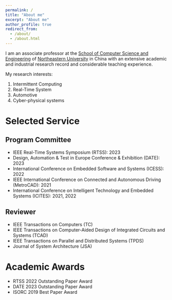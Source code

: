 ```yaml
---
permalink: /
title: "About me"
excerpt: "About me"
author_profile: true
redirect_from: 
  - /about/
  - /about.html
---
```


I am an associate professor at the [School of Computer Science and Engineering](http://www.cse.neu.edu.cn/) of [Northeastern University](http://www.neu.edu.cn/) in China with an extensive academic and industrial research record and considerable teaching experience.

My research interests:
1. Intermittent Computing
2. Real-Time System
3. Automotive
4. Cyber-physical systems

Selected Service
======

Program Committee
------
- IEEE Real-Time Systems Symposium (RTSS): 2023
- Design, Automation & Test in Europe Conference & Exhibition (DATE): 2023
- International Conference on Embedded Software and Systems (ICESS): 2022
- IEEE International Conference on Connected and Autonomous Driving (MetroCAD): 2021
- International Conference on Intelligent Technology and Embedded Systems (ICITES): 2021, 2022

Reviewer
------
- IEEE Transactions on Computers (TC)
- IEEE Transactions on Computer-Aided Design of Integrated Circuits and Systems (TCAD)
- IEEE Transactions on Parallel and Distributed Systems (TPDS)
- Journal of System Architecture (JSA)

Academic Awards
======
- RTSS 2022 Outstanding Paper Award
- DATE 2023 Outstanding Paper Award
- ISORC 2019 Best Paper Award



